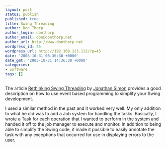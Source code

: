 ```yaml
---
layout: post
status: publish
published: true
title: Swing Threading
author: Don Thorp
author_login: donthorp
author_email: don@donthorp.net
author_url: http://www.donthorp.net
wordpress_id: 45
wordpress_url: http://192.168.123.112/?p=45
date: '2003-10-31 08:36:30 +0000'
date_gmt: '2003-10-31 14:36:30 +0000'
categories:
- Software
tags: []
---
```

<p>
The article <a href="http://today.java.net/pub/a/today/2003/10/24/swing.html" target="_blank">Rethinking Swing Threading</a> by <a href="http://today.java.net/pub/au/5" target="_blank">Jonathan Simon</a> provides a good description on how to use event based programming to simplify your Swing development.</p>
<p>
I used a similar method in the past and it worked very well. My only addition to what he did was to add a Job system for handling the tasks. Basically, I wrote a Task for each operation that I wanted to perform in the system and handed it off to the job manager to execute and monitor.  In addition to being able to simplify the Swing code, it made it possible to easily annotate the task with any exceptions that occurred for use in displaying errors to the user.</p>
